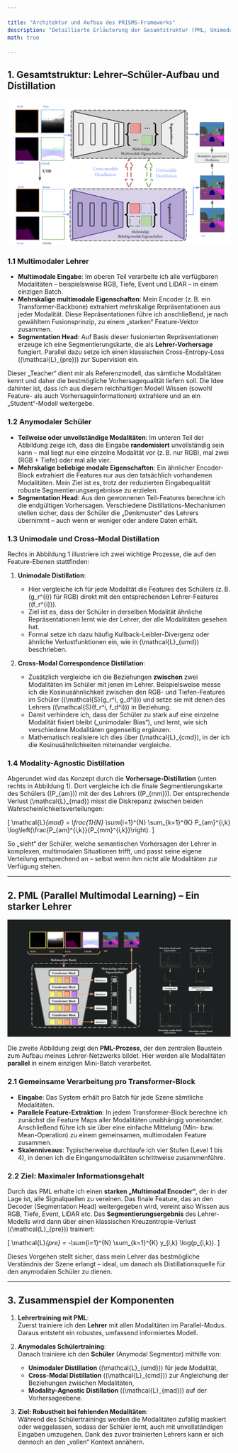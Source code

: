 ```yaml
---

title: "Architektur und Aufbau des PRISMS-Frameworks"  
description: "Detaillierte Erläuterung der Gesamtstruktur (PML, Unimodal & Cross-Modal Distillation) anhand zentraler Abbildungen"  
math: true  

---
```


## 1. Gesamtstruktur: Lehrer–Schüler-Aufbau und Distillation

![PRISMS Framework](https://raw.githubusercontent.com/DavidRutkevich/PRISM-Docs/refs/heads/figures/Overall_light.png "Abbildung 1 zeigt das (a) Overall Framework in einer zweistufigen Struktur, die aus einem multimodalen Segmentor (oben) und einem anymodalen Segmentor (unten) besteht.")

### 1.1 Multimodaler Lehrer

- **Multimodale Eingabe**: Im oberen Teil verarbeite ich alle verfügbaren Modalitäten – beispielsweise RGB, Tiefe, Event und LiDAR – in einem einzigen Batch.  
- **Mehrskalige multimodale Eigenschaften**: Mein Encoder (z. B. ein Transformer-Backbone) extrahiert mehrskalige Repräsentationen aus jeder Modalität. Diese Repräsentationen führe ich anschließend, je nach gewähltem Fusionsprinzip, zu einem „starken“ Feature-Vektor zusammen.  
- **Segmentation Head**: Auf Basis dieser fusionierten Repräsentationen erzeuge ich eine Segmentierungskarte, die als **Lehrer-Vorhersage** fungiert. Parallel dazu setze ich einen klassischen Cross-Entropy-Loss (\(\mathcal{L}_{pre}\)) zur Supervision ein.

Dieser „Teacher“ dient mir als Referenzmodell, das sämtliche Modalitäten kennt und daher die bestmögliche Vorhersagequalität liefern soll. Die Idee dahinter ist, dass ich aus diesem reichhaltigen Modell Wissen (sowohl Feature- als auch Vorhersageinformationen) extrahiere und an ein „Student“-Modell weitergebe.

### 1.2 Anymodaler Schüler

- **Teilweise oder unvollständige Modalitäten**: Im unteren Teil der Abbildung zeige ich, dass die Eingabe **randomisiert** unvollständig sein kann – mal liegt nur eine einzelne Modalität vor (z. B. nur RGB), mal zwei (RGB + Tiefe) oder mal alle vier.  
- **Mehrskalige beliebige modale Eigenschaften**: Ein ähnlicher Encoder-Block extrahiert die Features nur aus den tatsächlich vorhandenen Modalitäten. Mein Ziel ist es, trotz der reduzierten Eingabequalität robuste Segmentierungsergebnisse zu erzielen.  
- **Segmentation Head**: Aus den gewonnenen Teil-Features berechne ich die endgültigen Vorhersagen. Verschiedene Distillations-Mechanismen stellen sicher, dass der Schüler die „Denkmuster“ des Lehrers übernimmt – auch wenn er weniger oder andere Daten erhält.

### 1.3 Unimodale und Cross-Modal Distillation

Rechts in Abbildung 1 illustriere ich zwei wichtige Prozesse, die auf den Feature-Ebenen stattfinden:

1. **Unimodale Distillation**:  
   - Hier vergleiche ich für jede Modalität die Features des Schülers (z. B. \(g_r^{i}\) für RGB) direkt mit den entsprechenden Lehrer-Features (\(f_r^{i}\)).  
   - Ziel ist es, dass der Schüler in derselben Modalität ähnliche Repräsentationen lernt wie der Lehrer, der alle Modalitäten gesehen hat.  
   - Formal setze ich dazu häufig Kullback-Leibler-Divergenz oder ähnliche Verlustfunktionen ein, wie in \(\mathcal{L}_{umd}\) beschrieben.

2. **Cross-Modal Correspondence Distillation**:  
   - Zusätzlich vergleiche ich die Beziehungen **zwischen** zwei Modalitäten im Schüler mit jenen im Lehrer. Beispielsweise messe ich die Kosinusähnlichkeit zwischen den RGB- und Tiefen-Features im Schüler (\(\mathcal{S}(g_r^i, g_d^i)\)) und setze sie mit denen des Lehrers (\(\mathcal{S}(f_r^i, f_d^i)\)) in Beziehung.  
   - Damit verhindere ich, dass der Schüler zu stark auf eine einzelne Modalität fixiert bleibt („unimodaler Bias“), und lernt, wie sich verschiedene Modalitäten gegenseitig ergänzen.  
   - Mathematisch realisiere ich dies über \(\mathcal{L}_{cmd}\), in der ich die Kosinusähnlichkeiten miteinander vergleiche.

### 1.4 Modality-Agnostic Distillation

Abgerundet wird das Konzept durch die **Vorhersage-Distillation** (unten rechts in Abbildung 1). Dort vergleiche ich die finale Segmentierungskarte des Schülers (\(P_{am}\)) mit der des Lehrers (\(P_{mm}\)). Der entsprechende Verlust \(\mathcal{L}_{mad}\) misst die Diskrepanz zwischen beiden Wahrscheinlichkeitsverteilungen:

\[
\mathcal{L}_{mad} = \frac{1}{N} \sum_{i=1}^{N} \sum_{k=1}^{K} P_{am}^{i,k} \log\left(\frac{P_{am}^{i,k}}{P_{mm}^{i,k}}\right).
\]

So „sieht“ der Schüler, welche semantischen Vorhersagen der Lehrer in komplexen, multimodalen Situationen trifft, und passt seine eigene Verteilung entsprechend an – selbst wenn ihm nicht alle Modalitäten zur Verfügung stehen.

---

## 2. PML (Parallel Multimodal Learning) – Ein starker Lehrer

![PML](https://raw.githubusercontent.com/DavidRutkevich/PRISM-Docs/refs/heads/figures/PML%2Bfeature%20distil.png)

Die zweite Abbildung zeigt den **PML-Prozess**, der den zentralen Baustein zum Aufbau meines Lehrer-Netzwerks bildet. Hier werden alle Modalitäten **parallel** in einem einzigen Mini-Batch verarbeitet.

### 2.1 Gemeinsame Verarbeitung pro Transformer-Block

- **Eingabe**: Das System erhält pro Batch für jede Szene sämtliche Modalitäten.  
- **Parallele Feature-Extraktion**: In jedem Transformer-Block berechne ich zunächst die Feature Maps aller Modalitäten unabhängig voneinander. Anschließend führe ich sie über eine einfache Mittelung (Min- bzw. Mean-Operation) zu einem gemeinsamen, multimodalen Feature zusammen.  
- **Skalenniveaus**: Typischerweise durchlaufe ich vier Stufen (Level 1 bis 4), in denen ich die Eingangsmodalitäten schrittweise zusammenführe.

### 2.2 Ziel: Maximaler Informationsgehalt

Durch das PML erhalte ich einen **starken „Multimodal Encoder“**, der in der Lage ist, alle Signalquellen zu vereinen. Das finale Feature, das an den Decoder (Segmentation Head) weitergegeben wird, vereint also Wissen aus RGB, Tiefe, Event, LiDAR etc. Das **Segmentierungsergebnis** des Lehrer-Modells wird dann über einen klassischen Kreuzentropie-Verlust (\(\mathcal{L}_{pre}\)) trainiert:

\[
\mathcal{L}_{pre} = -\sum_{i=1}^{N} \sum_{k=1}^{K} y_{i,k} \log(p_{i,k}).
\]

Dieses Vorgehen stellt sicher, dass mein Lehrer das bestmögliche Verständnis der Szene erlangt – ideal, um danach als Distillationsquelle für den anymodalen Schüler zu dienen.

---

## 3. Zusammenspiel der Komponenten

1. **Lehrertraining mit PML**:  
   Zuerst trainiere ich den **Lehrer** mit allen Modalitäten im Parallel-Modus. Daraus entsteht ein robustes, umfassend informiertes Modell.

2. **Anymodales Schülertraining**:  
   Danach trainiere ich den **Schüler** (Anymodal Segmentor) mithilfe von:
   - **Unimodaler Distillation** (\(\mathcal{L}_{umd}\)) für jede Modalität,  
   - **Cross-Modal Distillation** (\(\mathcal{L}_{cmd}\)) zur Angleichung der Beziehungen zwischen Modalitäten,  
   - **Modality-Agnostic Distillation** (\(\mathcal{L}_{mad}\)) auf der Vorhersageebene.

3. **Ziel: Robustheit bei fehlenden Modalitäten**:  
   Während des Schülertrainings werden die Modalitäten zufällig maskiert oder weggelassen, sodass der Schüler lernt, auch mit unvollständigen Eingaben umzugehen. Dank des zuvor trainierten Lehrers kann er sich dennoch an den „vollen“ Kontext annähern.
